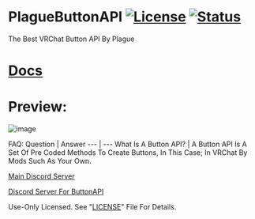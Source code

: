 # PlagueButtonAPI [![License](https://img.shields.io/badge/License-Use%20Only-magenta.svg)](https://github.com/PlagueVRC/PlagueButtonAPI/blob/new-ui/LICENSE) [![Status](https://img.shields.io/github/workflow/status/PlagueVRC/PlagueButtonAPI/.NET?color=magenta)](https://github.com/PlagueVRC/PlagueButtonAPI/actions?query=event%3Apush+is%3Asuccess)
The Best VRChat Button API By Plague

# [Docs](https://github.com/PlagueVRC/PlagueButtonAPI/blob/new-ui/Docs/README.md)

# Preview:
![image](https://user-images.githubusercontent.com/36628963/141413085-1ccfbdaf-d18c-4f92-b1dc-7b2c4cc1ecac.png)

FAQ:
Question | Answer
--- | ---
What Is A Button API? | A Button API Is A Set Of Pre Coded Methods To Create Buttons, In This Case; In VRChat By Mods Such As Your Own.

[Main Discord Server](https://VRCAntiCrash.com/Discord)

[Discord Server For ButtonAPI](https://VRCAntiCrash.com/ButtonAPI)

Use-Only Licensed. See "[LICENSE](https://github.com/PlagueVRC/PlagueButtonAPI/blob/new-ui/LICENSE)" File For Details.
